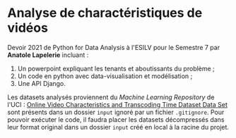 # Analyse de charactéristiques de vidéos

Devoir 2021 de Python for Data Analysis à l'ESILV pour le Semestre 7 par **Anatole Lapelerie** incluant :
1. Un powerpoint expliquant les tenants et aboutissants du problème ;
2. Un code en python avec data-visualisation et modélisation ;
3. Une API Django.

Les datasets analysés proviennent du *Machine Learning Repository* de l'UCI : [Online Video Characteristics and Transcoding Time Dataset Data Set](https://archive.ics.uci.edu/ml/datasets/Online+Video+Characteristics+and+Transcoding+Time+Dataset) sont présents dans un dossier `input` ignoré par un fichier `.gitignore`. Pour pouvoir exécuter le code, il faudra placer les datasets décompressés dans leur format original dans un dossier `input` créé en local à la racine du projet.